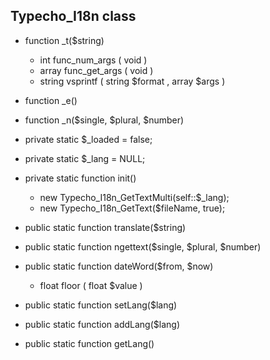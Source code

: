 ## Typecho_I18n class
* function _t($string)
	- int func_num_args ( void )
	- array func_get_args ( void )
	- string vsprintf ( string $format , array $args )
* function _e()
* function _n($single, $plural, $number)

* private static $_loaded = false;
* private static $_lang = NULL;
* private static function init()
	- new Typecho_I18n_GetTextMulti(self::$_lang);
	- new Typecho_I18n_GetText($fileName, true);
* public static function translate($string)
* public static function ngettext($single, $plural, $number)
* public static function dateWord($from, $now)
	- float floor ( float $value )
* public static function setLang($lang)
* public static function addLang($lang)
* public static function getLang()

